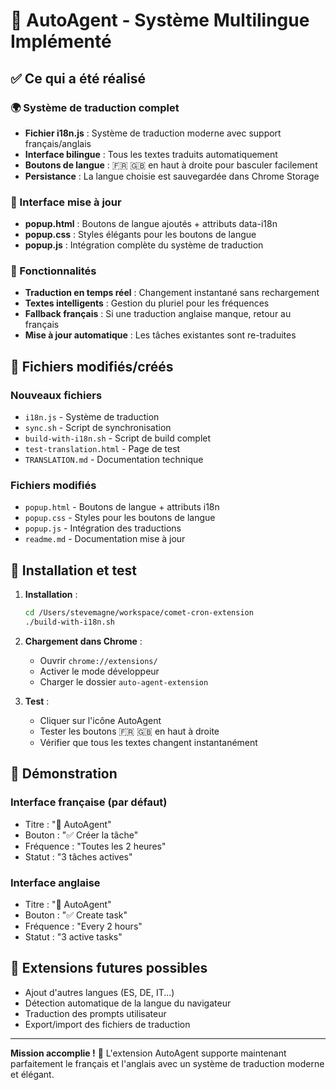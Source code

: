 # 🎉 AutoAgent - Système Multilingue Implémenté

## ✅ Ce qui a été réalisé

### 🌍 Système de traduction complet
- **Fichier i18n.js** : Système de traduction moderne avec support français/anglais
- **Interface bilingue** : Tous les textes traduits automatiquement
- **Boutons de langue** : 🇫🇷 🇬🇧 en haut à droite pour basculer facilement
- **Persistance** : La langue choisie est sauvegardée dans Chrome Storage

### 🎨 Interface mise à jour
- **popup.html** : Boutons de langue ajoutés + attributs data-i18n
- **popup.css** : Styles élégants pour les boutons de langue
- **popup.js** : Intégration complète du système de traduction

### 🔧 Fonctionnalités
- **Traduction en temps réel** : Changement instantané sans rechargement
- **Textes intelligents** : Gestion du pluriel pour les fréquences
- **Fallback français** : Si une traduction anglaise manque, retour au français
- **Mise à jour automatique** : Les tâches existantes sont re-traduites

## 📁 Fichiers modifiés/créés

### Nouveaux fichiers
- `i18n.js` - Système de traduction
- `sync.sh` - Script de synchronisation
- `build-with-i18n.sh` - Script de build complet
- `test-translation.html` - Page de test
- `TRANSLATION.md` - Documentation technique

### Fichiers modifiés
- `popup.html` - Boutons de langue + attributs i18n
- `popup.css` - Styles pour les boutons de langue  
- `popup.js` - Intégration des traductions
- `readme.md` - Documentation mise à jour

## 🚀 Installation et test

1. **Installation** :
   ```bash
   cd /Users/stevemagne/workspace/comet-cron-extension
   ./build-with-i18n.sh
   ```

2. **Chargement dans Chrome** :
   - Ouvrir `chrome://extensions/`
   - Activer le mode développeur
   - Charger le dossier `auto-agent-extension`

3. **Test** :
   - Cliquer sur l'icône AutoAgent
   - Tester les boutons 🇫🇷 🇬🇧 en haut à droite
   - Vérifier que tous les textes changent instantanément

## 🌟 Démonstration

### Interface française (par défaut)
- Titre : "🤖 AutoAgent"
- Bouton : "✅ Créer la tâche" 
- Fréquence : "Toutes les 2 heures"
- Statut : "3 tâches actives"

### Interface anglaise
- Titre : "🤖 AutoAgent"
- Bouton : "✅ Create task"
- Fréquence : "Every 2 hours"  
- Statut : "3 active tasks"

## 🔮 Extensions futures possibles

- Ajout d'autres langues (ES, DE, IT...)
- Détection automatique de la langue du navigateur
- Traduction des prompts utilisateur
- Export/import des fichiers de traduction

---

**Mission accomplie !** 🎯 L'extension AutoAgent supporte maintenant parfaitement le français et l'anglais avec un système de traduction moderne et élégant.
